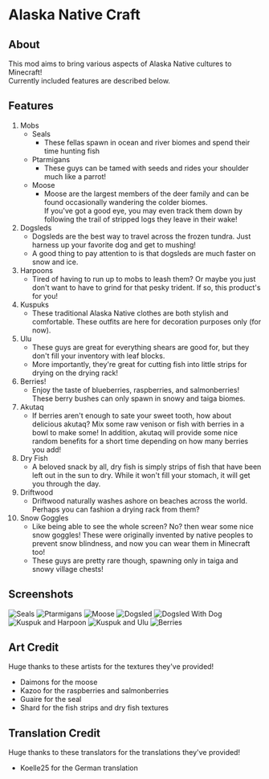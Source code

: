 # Alaska Native Craft

## About

This mod aims to bring various aspects of Alaska Native cultures to Minecraft!\
Currently included features are described below.

## Features

1. Mobs
    * Seals
        * These fellas spawn in ocean and river biomes and spend their time hunting fish
    * Ptarmigans
        * These guys can be tamed with seeds and rides your shoulder much like a parrot!
    * Moose
        * Moose are the largest members of the deer family and can be found occasionally wandering the colder biomes.\
          If you've got a good eye, you may even track them down by following the trail of stripped logs they leave in
          their wake!
2. Dogsleds
    * Dogsleds are the best way to travel across the frozen tundra. Just harness up your favorite dog and get to
      mushing!
    * A good thing to pay attention to is that dogsleds are much faster on snow and ice.
3. Harpoons
    * Tired of having to run up to mobs to leash them? Or maybe you just don't want to have to grind for that pesky
      trident. If so, this product's for you!
4. Kuspuks
    * These traditional Alaska Native clothes are both stylish and comfortable. These outfits are here for decoration
      purposes only (for now).
5. Ulu
    * These guys are great for everything shears are good for, but they don't fill your inventory with leaf blocks.
    * More importantly, they're great for cutting fish into little strips for drying on the drying rack!
6. Berries!
    * Enjoy the taste of blueberries, raspberries, and salmonberries! These berry bushes can only spawn in
      snowy and taiga biomes.
7. Akutaq
    * If berries aren't enough to sate your sweet tooth, how about delicious akutaq? Mix some raw venison or fish with
      berries in a bowl to make some! In addition, akutaq will provide some nice random benefits for a short time
      depending on how many berries you add!
8. Dry Fish
    * A beloved snack by all, dry fish is simply strips of fish that have been left out in the sun to dry. While it
      won't fill your stomach, it will get you through the day.
9. Driftwood
    * Driftwood naturally washes ashore on beaches across the world. Perhaps you can fashion a drying rack from them?
10. Snow Goggles
    * Like being able to see the whole screen? No? then wear some nice snow goggles! These were originally invented by
      native peoples to prevent snow blindness, and now you can wear them in Minecraft too!
    * These guys are pretty rare though, spawning only in taiga and snowy village chests!

## Screenshots

![Seals](./images/seal.png)
![Ptarmigans](./images/ptarmigans.png)
![Moose](./images/moose.png)
![Dogsled](./images/dogsled.png)
![Dogsled With Dog](./images/dogsled_with_dog.png)
![Kuspuk and Harpoon](./images/kuspuk_and_harpoon.png)
![Kuspuk and Ulu](./images/kuspuk_and_ulu.png)
![Berries](./images/berries.png)

## Art Credit

Huge thanks to these artists for the textures they've provided!

- Daimons for the moose
- Kazoo for the raspberries and salmonberries
- Guaire for the seal
- Shard for the fish strips and dry fish textures

## Translation Credit

Huge thanks to these translators for the translations they've provided!

- Koelle25 for the German translation
